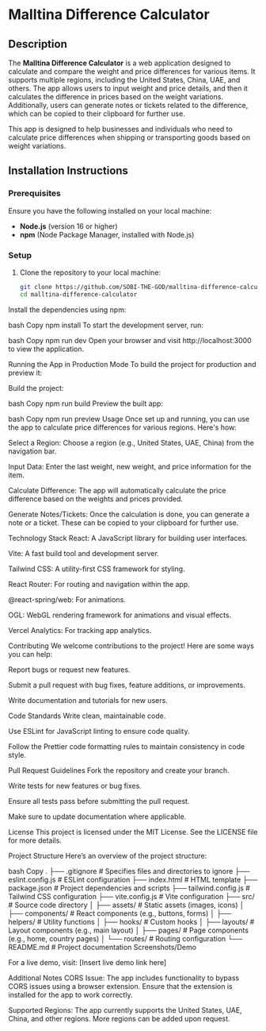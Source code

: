 # Malltina Difference Calculator

## Description

The **Malltina Difference Calculator** is a web application designed to calculate and compare the weight and price differences for various items. It supports multiple regions, including the United States, China, UAE, and others. The app allows users to input weight and price details, and then it calculates the difference in prices based on the weight variations. Additionally, users can generate notes or tickets related to the difference, which can be copied to their clipboard for further use.

This app is designed to help businesses and individuals who need to calculate price differences when shipping or transporting goods based on weight variations.

## Installation Instructions

### Prerequisites

Ensure you have the following installed on your local machine:

- **Node.js** (version 16 or higher)
- **npm** (Node Package Manager, installed with Node.js)

### Setup

1. Clone the repository to your local machine:
   ```bash
   git clone https://github.com/SOBI-THE-GOD/malltina-difference-calculator.git
   cd malltina-difference-calculator
Install the dependencies using npm:

bash
Copy
npm install
To start the development server, run:

bash
Copy
npm run dev
Open your browser and visit http://localhost:3000 to view the application.

Running the App in Production Mode
To build the project for production and preview it:

Build the project:

bash
Copy
npm run build
Preview the built app:

bash
Copy
npm run preview
Usage
Once set up and running, you can use the app to calculate price differences for various regions. Here's how:

Select a Region: Choose a region (e.g., United States, UAE, China) from the navigation bar.

Input Data: Enter the last weight, new weight, and price information for the item.

Calculate Difference: The app will automatically calculate the price difference based on the weights and prices provided.

Generate Notes/Tickets: Once the calculation is done, you can generate a note or a ticket. These can be copied to your clipboard for further use.

Technology Stack
React: A JavaScript library for building user interfaces.

Vite: A fast build tool and development server.

Tailwind CSS: A utility-first CSS framework for styling.

React Router: For routing and navigation within the app.

@react-spring/web: For animations.

OGL: WebGL rendering framework for animations and visual effects.

Vercel Analytics: For tracking app analytics.

Contributing
We welcome contributions to the project! Here are some ways you can help:

Report bugs or request new features.

Submit a pull request with bug fixes, feature additions, or improvements.

Write documentation and tutorials for new users.

Code Standards
Write clean, maintainable code.

Use ESLint for JavaScript linting to ensure code quality.

Follow the Prettier code formatting rules to maintain consistency in code style.

Pull Request Guidelines
Fork the repository and create your branch.

Write tests for new features or bug fixes.

Ensure all tests pass before submitting the pull request.

Make sure to update documentation where applicable.

License
This project is licensed under the MIT License. See the LICENSE file for more details.

Project Structure
Here’s an overview of the project structure:

bash
Copy
.
├── .gitignore                # Specifies files and directories to ignore
├── eslint.config.js           # ESLint configuration
├── index.html                 # HTML template
├── package.json               # Project dependencies and scripts
├── tailwind.config.js         # Tailwind CSS configuration
├── vite.config.js             # Vite configuration
├── src/                       # Source code directory
│   ├── assets/                # Static assets (images, icons)
│   ├── components/            # React components (e.g., buttons, forms)
│   ├── helpers/               # Utility functions
│   ├── hooks/                 # Custom hooks
│   ├── layouts/               # Layout components (e.g., main layout)
│   ├── pages/                 # Page components (e.g., home, country pages)
│   └── routes/                # Routing configuration
└── README.md                  # Project documentation
Screenshots/Demo

For a live demo, visit: [Insert live demo link here]

Additional Notes
CORS Issue: The app includes functionality to bypass CORS issues using a browser extension. Ensure that the extension is installed for the app to work correctly.

Supported Regions: The app currently supports the United States, UAE, China, and other regions. More regions can be added upon request.
